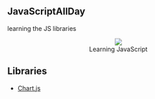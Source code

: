 ## JavaScriptAllDay
learning the JS libraries 
<p align="center">
    <img src="https://cdn.pixabay.com/photo/2017/03/30/17/41/javascript-2189147_1280.png"><br/>
    Learning JavaScript
</p>

## Libraries

- [Chart.js](https://www.chartjs.org/)

